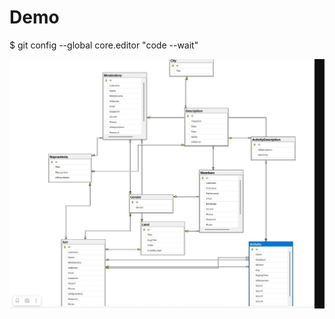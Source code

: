 # Demo

$ git config --global core.editor "code --wait"


<kbd>
  <img src="./uml/imgae_uml/66.png" />
</kbd>